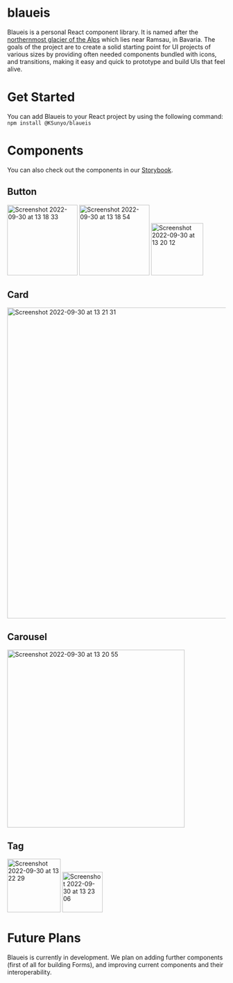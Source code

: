 # blaueis
Blaueis is a personal React component library. It is named after the [northernmost glacier of the Alps](https://de.wikipedia.org/wiki/Blaueis) which lies near Ramsau, in Bavaria. The goals of the project are to create a solid starting point for UI projects of various sizes by providing often needed components bundled with icons, and transitions, making it easy and quick to prototype and build UIs that feel alive.

# Get Started
You can add Blaueis to your React project by using the following command:
`npm install @KSunyo/blaueis`

# Components
You can also check out the components in our [Storybook](https://ksunyo.github.io/blaueis/?path=/story/blaueis-introduction--page).

## Button
<img width="162" alt="Screenshot 2022-09-30 at 13 18 33" src="https://user-images.githubusercontent.com/22348840/193258621-40ead7fb-a268-40f2-9b17-68956140d3fa.png">
<img width="162" alt="Screenshot 2022-09-30 at 13 18 54" src="https://user-images.githubusercontent.com/22348840/193258677-9c758192-ecfe-4a30-9e64-d3aa3f489af2.png">
<img width="120" alt="Screenshot 2022-09-30 at 13 20 12" src="https://user-images.githubusercontent.com/22348840/193258890-9b74e736-2580-46cc-abe3-c1b8fad2e159.png">

## Card
<img width="715" alt="Screenshot 2022-09-30 at 13 21 31" src="https://user-images.githubusercontent.com/22348840/193259106-5c0ca391-cc32-4da1-8249-04a02bad378b.png">

## Carousel
<img width="409" alt="Screenshot 2022-09-30 at 13 20 55" src="https://user-images.githubusercontent.com/22348840/193259018-3801cfb4-f33b-4c6d-9ffa-ea1edb3b34ea.png">

## Tag
<img width="123" alt="Screenshot 2022-09-30 at 13 22 29" src="https://user-images.githubusercontent.com/22348840/193259268-5c9a971b-12e7-46cc-b489-c403aee2a7e1.png">
<img width="93" alt="Screenshot 2022-09-30 at 13 23 06" src="https://user-images.githubusercontent.com/22348840/193259371-c630702d-7a36-406f-b300-3e40b05cc48d.png">

# Future Plans
Blaueis is currently in development. We plan on adding further components (first of all for building Forms), and improving current components and their interoperability.
